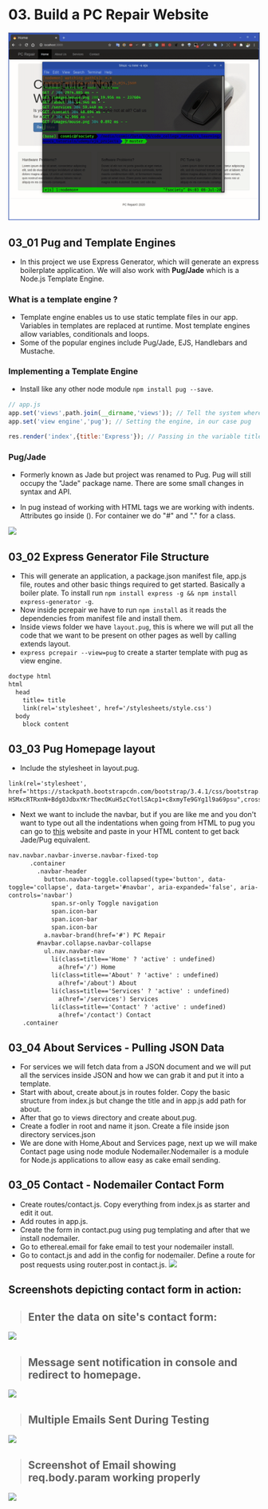 # 03. Build a PC Repair Website

![](demo.gif)

## 03_01 Pug and Template Engines

- In this project we use Express Generator, which will generate an express boilerplate application. We will also work with **Pug/Jade** which is a Node.js Template Engine.

### What is a template engine ?
- Template engine enables us to use static template files in our app. Variables in templates are replaced at runtime. Most template engines allow variables, conditionals and loops.
- Some of the popular engines include Pug/Jade, EJS, Handlebars and Mustache.

### Implementing a Template Engine

- Install like any other node module `npm install pug --save`.

```js
// app.js
app.set('views',path.join(__dirname,'views')); // Tell the system where the views folder will be.
app.set('view engine','pug'); // Setting the engine, in our case pug
```
<!-- In Route to render template -->

```js
res.render('index',{title:'Express'}); // Passing in the variable title with String express.
```

### Pug/Jade

- Formerly known as Jade but project was renamed to Pug. Pug will still occupy the "Jade" package name. There are some small changes in syntax and API.

- In pug instead of working with HTML tags we are working with indents. Attributes go inside (). For container we do "#" and "." for a class.

![](https://i.imgur.com/NqvK7fh.png)

## 03_02 Express Generator File Structure

- This will generate an application, a package.json manifest file, app.js file, routes and other basic things required to get started. Basically a boiler plate. To install run `npm install express -g && npm install express-generator -g`.
- Now inside pcrepair we have to run `npm install` as it reads the dependencies from manifest file and install them.
- Inside views folder we have `layout.pug`, this is where we will put all the code that we want to be present on other pages as well by calling extends layout.
- `express pcrepair --view=pug` to create a starter template with pug as view engine.

```pug
doctype html
html
  head
    title= title
    link(rel='stylesheet', href='/stylesheets/style.css')
  body
    block content
```

## 03_03 Pug Homepage layout

- Include the stylesheet in layout.pug.

```pug
link(rel='stylesheet', href='https://stackpath.bootstrapcdn.com/bootstrap/3.4.1/css/bootstrap.min.css',integrity="sha384-HSMxcRTRxnN+Bdg0JdbxYKrThecOKuH5zCYotlSAcp1+c8xmyTe9GYg1l9a69psu",crossorigin="anonymous")
```

- Next we want to include the navbar, but if you are like me and you don't want to type out all the indentations when going from HTML to pug you can go to [this](https://html2jade.org) website and paste in your HTML content to get back Jade/Pug equivalent.

```pug
nav.navbar.navbar-inverse.navbar-fixed-top
      .container
        .navbar-header
          button.navbar-toggle.collapsed(type='button', data-toggle='collapse', data-target='#navbar', aria-expanded='false', aria-controls='navbar')
            span.sr-only Toggle navigation
            span.icon-bar
            span.icon-bar
            span.icon-bar
          a.navbar-brand(href='#') PC Repair
        #navbar.collapse.navbar-collapse
          ul.nav.navbar-nav
            li(class=title=='Home' ? 'active' : undefined)
              a(href='/') Home
            li(class=title=='About' ? 'active' : undefined)
              a(href='/about') About
            li(class=title=='Services' ? 'active' : undefined)
              a(href='/services') Services
            li(class=title=='Contact' ? 'active' : undefined)
              a(href='/contact') Contact
    .container

```

## 03_04 About Services - Pulling JSON Data

- For services we will fetch data from a JSON document and we will put all the services inside JSON and how we can grab it and put it into a template.
- Start with about, create about.js in routes folder. Copy the basic structure from index.js but change the title and in app.js add path for about.
- After that go to views directory and create about.pug.
- Create a fodler in root and name it json. Create a file inside json directory services.json
- We are done with Home,About and Services page, next up we will make Contact page using node module Nodemailer.Nodemailer is a module for Node.js applications to allow easy as cake email sending.

## 03_05 Contact - Nodemailer Contact Form

- Create routes/contact.js. Copy everything from index.js as starter and edit it out.
- Add routes in app.js.
- Create the form in contact.pug using pug templating and after that we install nodemailer.
- Go to ethereal.email for fake email to test your nodemailer install.
- Go to contact.js and add in the config for nodemailer. Define a route for post requests using router.post in contact.js.
![](https://i.imgur.com/eKIQUN0.png)

## Screenshots depicting contact form in action:

>## Enter the data on site's contact form:

![](https://i.imgur.com/skvnGFs.png)

>## Message sent notification in console and redirect to homepage.

![](https://i.imgur.com/pxA25Qz.png)

>## Multiple Emails Sent During Testing

![](https://i.imgur.com/zsgeW6Z.png)

>## Screenshot of Email showing req.body.param working properly

![](https://i.imgur.com/ZzKVGrE.png)